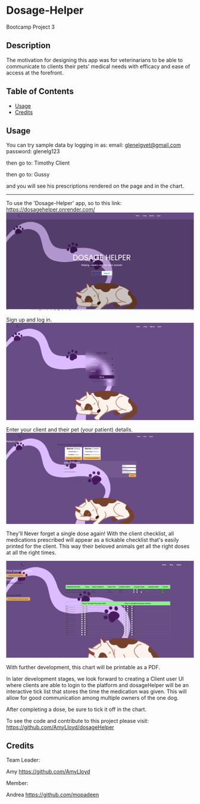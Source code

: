 # Dosage-Helper

Bootcamp Project 3

## Description
The motivation for designing this app was for veterinarians to be able to communicate to clients their pets' medical needs with efficacy and ease of access at the forefront. 


## Table of Contents
- [Usage](#usage)
- [Credits](#credits)

## Usage

You can try sample data by logging in as:
email: glenelgvet@gmail.com
password: glenelg123

then go to:
Timothy Client

then go to: 
Gussy

and you will see his prescriptions rendered on the page and in the chart.

---------
To use the 'Dosage-Helper' app, so to this link: https://dosagehelper.onrender.com/
!['Dosage-Helper' landing page with purple accented logo and background design.](./assets/images/Landing_page.PNG) 

Sign up and log in.
![Sign-up form ready to be filled in](./assets/images/Signup_page.PNG)

Enter your client and their pet (your patient) details.
![Patient list appears with form to add another patient](./assets/images/Patients_list.PNG)

They'll Never forget a single dose again! With the client checklist, all medications prescribed will appear as a tickable checklist that's easily printed for the client. This way their beloved animals get all the right doses at all the right times.

![Client medication checklist with a tickbox function](./assets/images/prescription_historyanddosageHelper_chart.PNG)

With further development, this chart will be printable as a PDF. 

In later development stages, we look forward to creating a Client user UI where clients are able to login to the platform and dosageHelper will be an interactive tick list that stores the time the medication was given. This will allow for good communication among multiple owners of the one dog. 

After completing a dose, be sure to tick it off in the chart. 

To see the code and contribute to this project please visit: https://github.com/AmyLloyd/dosageHelper

## Credits

Team Leader: 

Amy https://github.com/AmyLloyd 

Member: 

Andrea https://github.com/mopadeen 
